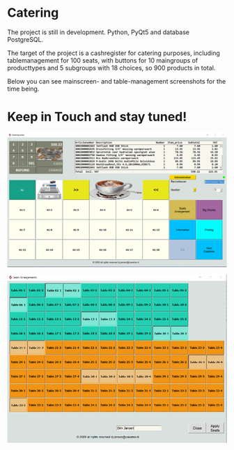 # Catering

The project is still in  development.
Python, PyQt5 and database PostgreSQL.

The target of the project is a cashregister for catering purposes, including tablemanagement for 100 seats, 
with buttons for 10 maingroups of producttypes and 5 subgroups with 18 choices, so 900 products in total.

Below you can see mainscreen- and table-management screenshots for the time being.

# Keep in Touch and stay tuned!

![Catering Mainscreen](https://raw.githubusercontent.com/DirkJanJansen/Catering/master/MainScreen.png)

![Catering Table_reservationscreen](https://raw.githubusercontent.com/DirkJanJansen/Catering/master/table_management.png)





 

